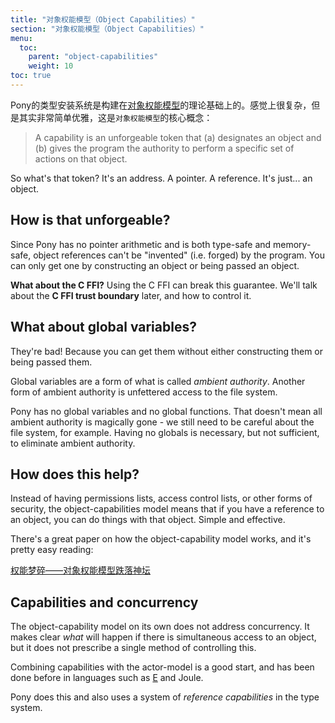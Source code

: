 ```yaml
---
title: "对象权能模型（Object Capabilities）"
section: "对象权能模型（Object Capabilities）"
menu:
  toc:
    parent: "object-capabilities"
    weight: 10
toc: true
---
```


<!-- Pony's capabilities-secure type system is based on the object-capability model. That sounds complicated, but really it's elegant and simple. The core idea is this: -->
Pony的类型安装系统是构建在[对象权能模型](https://everything.explained.today/Object-capability_model/)的理论基础上的。感觉上很复杂，但是其实非常简单优雅，这是`对象权能模型`的核心概念：

> A capability is an unforgeable token that (a) designates an object and (b) gives the program the authority to perform a specific set of actions on that object.

So what's that token? It's an address. A pointer. A reference. It's just... an object.

## How is that unforgeable?

Since Pony has no pointer arithmetic and is both type-safe and memory-safe, object references can't be "invented" (i.e. forged) by the program. You can only get one by constructing an object or being passed an object.

__What about the C FFI?__ Using the C FFI can break this guarantee. We'll talk about the __C FFI trust boundary__ later, and how to control it.

## What about global variables?

They're bad! Because you can get them without either constructing them or being passed them.

Global variables are a form of what is called _ambient authority_. Another form of ambient authority is unfettered access to the file system.

Pony has no global variables and no global functions. That doesn't mean all ambient authority is magically gone - we still need to be careful about the file system, for example. Having no globals is necessary, but not sufficient, to eliminate ambient authority.

## How does this help?

Instead of having permissions lists, access control lists, or other forms of security, the object-capabilities model means that if you have a reference to an object, you can do things with that object. Simple and effective.

There's a great paper on how the object-capability model works, and it's pretty easy reading:

<!-- [Capability Myths Demolished](http://srl.cs.jhu.edu/pubs/SRL2003-02.pdf) -->
[权能梦碎——对象权能模型跌落神坛](http://srl.cs.jhu.edu/pubs/SRL2003-02.pdf)

## Capabilities and concurrency

The object-capability model on its own does not address concurrency. It makes clear _what_ will happen if there is simultaneous access to an object, but it does not prescribe a single method of controlling this.

Combining capabilities with the actor-model is a good start, and has been done before in languages such as [E](http://erights.org/) and Joule.

Pony does this and also uses a system of _reference capabilities_ in the type system.
